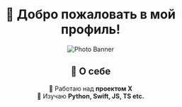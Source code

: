<div align="center">

# 🎉 Добро пожаловать в мой профиль!

![Photo Banner](https://i.imgur.com/n0INpWO.jpeg)

## 🚀 О себе
🔭 Работаю над **проектом X**  
🌱 Изучаю **Python, Swift, JS, TS etc.**  

</div>
